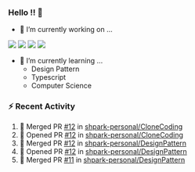 ### Hello !! 👋

- 🔭 I’m currently working on ...

<img src="https://img.shields.io/badge/Python-83B81A?style=flat-square&logo=Python&logoColor=white"/></a> 
<img src="https://img.shields.io/badge/React-1AB7EA?style=flat-square&logo=react&logoColor=white"/></a>
<img src="https://img.shields.io/badge/TS-3178C6?style=flat-square&logo=typescript&logoColor=white"/></a>
<img src="https://img.shields.io/badge/Csharp-239120?style=flat-square&logo=csharp&logoColor=white"/></a>


- 🌱 I’m currently learning ...
  * Design Pattern
  * Typescript
  * Computer Science

### :zap: Recent Activity

<!--START_SECTION:activity-->
1. 🎉 Merged PR [#12](https://github.com/shpark-personal/CloneCoding/pull/12) in [shpark-personal/CloneCoding](https://github.com/shpark-personal/CloneCoding)
2. 💪 Opened PR [#12](https://github.com/shpark-personal/CloneCoding/pull/12) in [shpark-personal/CloneCoding](https://github.com/shpark-personal/CloneCoding)
3. 🎉 Merged PR [#12](https://github.com/shpark-personal/DesignPattern/pull/12) in [shpark-personal/DesignPattern](https://github.com/shpark-personal/DesignPattern)
4. 💪 Opened PR [#12](https://github.com/shpark-personal/DesignPattern/pull/12) in [shpark-personal/DesignPattern](https://github.com/shpark-personal/DesignPattern)
5. 🎉 Merged PR [#11](https://github.com/shpark-personal/DesignPattern/pull/11) in [shpark-personal/DesignPattern](https://github.com/shpark-personal/DesignPattern)
<!--END_SECTION:activity-->

<!--
**shpark-personal/shpark-personal** is a ✨ _special_ ✨ repository because its `README.md` (this file) appears on your GitHub profile.

Here are some ideas to get you started:

- 🔭 I’m currently working on ...
- 🌱 I’m currently learning ...
- 👯 I’m looking to collaborate on ...
- 🤔 I’m looking for help with ...
- 💬 Ask me about ...
- 📫 How to reach me: ...
- 😄 Pronouns: ...
- ⚡ Fun fact: ...
-->
